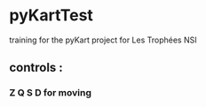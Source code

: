 # pyKartTest
training for the pyKart project for Les Trophées NSI

## controls :
### **Z Q S D** for moving